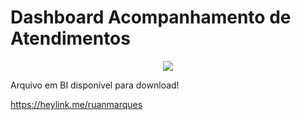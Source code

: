 # Dashboard Acompanhamento de Atendimentos

<div align="center" >
<img src="imagem.png"> 
</div>

Arquivo em BI disponível para download!

https://heylink.me/ruanmarques